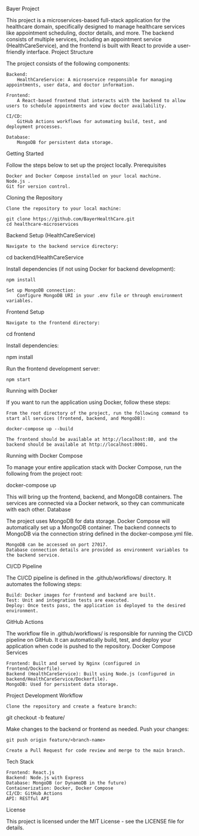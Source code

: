 Bayer Project

This project is a microservices-based full-stack application for the healthcare domain, specifically designed to manage healthcare services like appointment scheduling, doctor details, and more. The backend consists of multiple services, including an appointment service (HealthCareService), and the frontend is built with React to provide a user-friendly interface.
Project Structure

The project consists of the following components:

    Backend:
        HealthCareService: A microservice responsible for managing appointments, user data, and doctor information.

    Frontend:
        A React-based frontend that interacts with the backend to allow users to schedule appointments and view doctor availability.

    CI/CD:
        GitHub Actions workflows for automating build, test, and deployment processes.

    Database:
        MongoDB for persistent data storage.

Getting Started

Follow the steps below to set up the project locally.
Prerequisites

    Docker and Docker Compose installed on your local machine.
    Node.js .
    Git for version control.

Cloning the Repository

    Clone the repository to your local machine:

    git clone https://github.com/BayerHealthCare.git
    cd healthcare-microservices

Backend Setup (HealthCareService)

    Navigate to the backend service directory:

cd backend/HealthCareService

Install dependencies (if not using Docker for backend development):

    npm install

    Set up MongoDB connection:
        Configure MongoDB URI in your .env file or through environment variables.

Frontend Setup

    Navigate to the frontend directory:

cd frontend

Install dependencies:

npm install

Run the frontend development server:

    npm start

Running with Docker

If you want to run the application using Docker, follow these steps:

    From the root directory of the project, run the following command to start all services (frontend, backend, and MongoDB):

    docker-compose up --build

    The frontend should be available at http://localhost:80, and the backend should be available at http://localhost:8001.

Running with Docker Compose

To manage your entire application stack with Docker Compose, run the following from the project root:

docker-compose up

This will bring up the frontend, backend, and MongoDB containers. The services are connected via a Docker network, so they can communicate with each other.
Database

The project uses MongoDB for data storage. Docker Compose will automatically set up a MongoDB container. The backend connects to MongoDB via the connection string defined in the docker-compose.yml file.

    MongoDB can be accessed on port 27017.
    Database connection details are provided as environment variables to the backend service.

CI/CD Pipeline

The CI/CD pipeline is defined in the .github/workflows/ directory. It automates the following steps:

    Build: Docker images for frontend and backend are built.
    Test: Unit and integration tests are executed.
    Deploy: Once tests pass, the application is deployed to the desired environment.

GitHub Actions

The workflow file in .github/workflows/ is responsible for running the CI/CD pipeline on GitHub. It can automatically build, test, and deploy your application when code is pushed to the repository.
Docker Compose Services

    Frontend: Built and served by Nginx (configured in frontend/Dockerfile).
    Backend (HealthCareService): Built using Node.js (configured in backend/HealthCareService/Dockerfile).
    MongoDB: Used for persistent data storage.

Project Development Workflow

    Clone the repository and create a feature branch:

git checkout -b feature/<branch-name>

Make changes to the backend or frontend as needed. Push your changes:

    git push origin feature/<branch-name>

    Create a Pull Request for code review and merge to the main branch.

Tech Stack

    Frontend: React.js
    Backend: Node.js with Express
    Database: MongoDB (or DynamoDB in the future)
    Containerization: Docker, Docker Compose
    CI/CD: GitHub Actions
    API: RESTful API

License

This project is licensed under the MIT License - see the LICENSE file for details.
